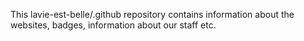 This lavie-est-belle/.github repository contains information about the websites, badges, information about our staff etc.